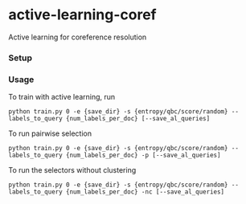 # active-learning-coref
Active learning for coreference resolution

### Setup

### Usage
To train with active learning, run
```
python train.py 0 -e {save_dir} -s {entropy/qbc/score/random} --labels_to_query {num_labels_per_doc} [--save_al_queries]
``` 

To run pairwise selection
```
python train.py 0 -e {save_dir} -s {entropy/qbc/score/random} --labels_to_query {num_labels_per_doc} -p [--save_al_queries]
```

To run the selectors without clustering
```
python train.py 0 -e {save_dir} -s {entropy/qbc/score/random} --labels_to_query {num_labels_per_doc} -nc [--save_al_queries]
```
